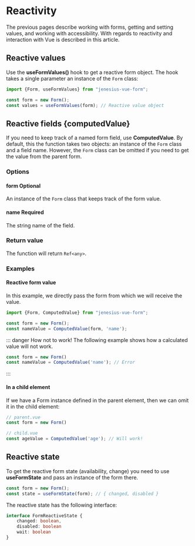 # Reactivity

The previous pages describe working with forms, getting and setting values, and working with accessibility. With regards to
reactivity and interaction with Vue is described in this article.

## Reactive values

Use the **useFormValues()** hook to get a reactive form object. The hook takes a single parameter
an instance of the `Form` class:

```ts
import {Form, useFormValues} from "jenesius-vue-form";

const form = new Form();
const values = useFormValues(form); // Reactive value object
```

## Reactive fields {computedValue}

If you need to keep track of a named form field, use **ComputedValue**. By default, this
the function takes two objects: an instance of the `Form` class and a field name. However, the `Form` class can be omitted if
you need to get the value from the parent form.

### Options

#### form <Badge type = "info">Optional</Badge>
An instance of the `Form` class that keeps track of the form value.

#### name <Badge type = "tip">Required</Badge>
The string name of the field.

### Return value
The function will return `Ref<any>`.

### Examples

#### Reactive form value

In this example, we directly pass the form from which we will receive the value.
```ts
import {Form, ComputedValue} from "jenesius-vue-form";

const form = new Form();
const nameValue = ComputedValue(form, 'name');
```

::: danger How not to work!
The following example shows how a calculated value will not work.

```ts
const form = new Form()
const nameValue = ComputedValue('name'); // Error
```
:::

#### In a child element

If we have a Form instance defined in the parent element, then we can omit it in the child element:
```ts
// parent.vue
const form = new Form()

// child.vue
const ageValue = ComputedValue('age'); // Will work!
```

## Reactive state
To get the reactive form state (availability, change) you need to use **useFormState** and
pass an instance of the form there.
```ts
const form = new Form();
const state = useFormState(form); // { changed, disabled }
```
The reactive state has the following interface:
```ts
interface FormReactiveState {
    changed: boolean,
    disabled: boolean
    wait: boolean
}
```